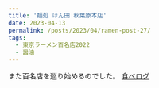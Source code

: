 ```yaml
---
title: '麺処 ほん田 秋葉原本店'
date: 2023-04-13
permalink: /posts/2023/04/ramen-post-27/
tags:
  - 東京ラーメン百名店2022
  - 醤油
---
```


また百名店を巡り始めるのでした。
[食べログ](https://tabelog.com/tokyo/A1310/A131001/13246285/)
